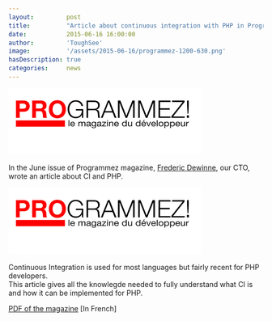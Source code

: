 ```yaml
---
layout:         post
title:          "Article about continuous integration with PHP in Programmez magazine"
date:           2015-06-16 16:00:00
author:         'ToughSee'
image:          '/assets/2015-06-16/programmez-1200-630.png'
hasDescription: true
categories:     news
---
```

![Programmez](/assets/2015-06-16/programmez.png)

In the June issue of Programmez magazine, [Frederic Dewinne](/about-us#fdewinne), our CTO,
wrote an article about CI and PHP.  

<!--more-->
![Programmez](/assets/2015-06-16/programmez.png)

Continuous Integration is used for most languages but fairly recent for PHP developers.  
This article gives all the knowlegde needed to fully understand what CI is and how it can be implemented for PHP.

[PDF of the magazine](http://www.programmez.com/magazine/article/industrialisation-php-en-continu) [In French]
